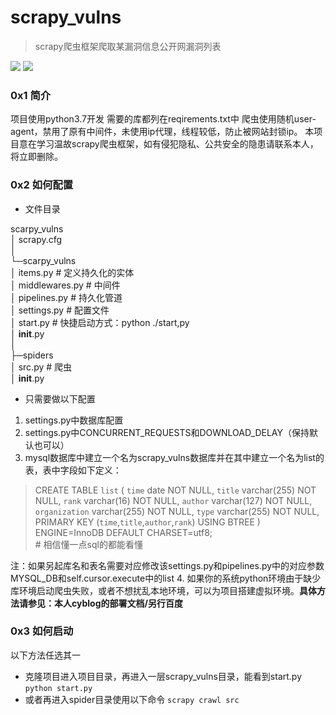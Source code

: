# scrapy_vulns
> scrapy爬虫框架爬取某漏洞信息公开网漏洞列表  

![](https://img.shields.io/badge/language-python3.7-yellowgreen.svg?style=flat-square)
![](https://img.shields.io/badge/framework-scrapy1.7-brightgreen.svg?style=flat-square)

### 0x1 简介
项目使用python3.7开发
需要的库都列在reqirements.txt中
爬虫使用随机user-agent，禁用了原有中间件，未使用ip代理，线程较低，防止被网站封锁ip。
本项目意在学习温故scrapy爬虫框架，如有侵犯隐私、公共安全的隐患请联系本人，将立即删除。

### 0x2 如何配置 
- 文件目录  

scarpy_vulns  
│  scrapy.cfg  
│  
└─scarpy_vulns  
    │  items.py   # 定义持久化的实体  
    │  middlewares.py   # 中间件  
    │  pipelines.py    # 持久化管道  
    │  settings.py  # 配置文件  
    │  start.py     # 快捷启动方式：python ./start,py  
    │  __init__.py  
    │  
    ├─spiders  
        │   src.py   # 爬虫  
        │  __init__.py  
  
- 只需要做以下配置
1. settings.py中数据库配置
2. settings.py中CONCURRENT_REQUESTS和DOWNLOAD_DELAY（保持默认也可以）
3. mysql数据库中建立一个名为scrapy_vulns数据库并在其中建立一个名为list的表，表中字段如下定义：
> CREATE TABLE `list` (
  `time` date NOT NULL,
  `title` varchar(255) NOT NULL,
  `rank` varchar(16) NOT NULL,
  `author` varchar(127) NOT NULL,
  `organization` varchar(255) NOT NULL,
  `type` varchar(255) NOT NULL,
  PRIMARY KEY (`time`,`title`,`author`,`rank`) USING BTREE
) ENGINE=InnoDB DEFAULT CHARSET=utf8;  
	# 相信懂一点sql的都能看懂  

注：如果另起库名和表名需要对应修改该settings.py和pipelines.py中的对应参数MYSQL_DB和self.cursor.execute中的list
4. 如果你的系统python环境由于缺少库环境启动爬虫失败，或者不想扰乱本地环境，可以为项目搭建虚拟环境。**具体方法请参见：本人cyblog的部署文档/另行百度**

### 0x3 如何启动
以下方法任选其一
- 克隆项目进入项目目录，再进入一层scrapy_vulns目录，能看到start.py
`python start.py`
- 或者再进入spider目录使用以下命令
`scrapy crawl src`
